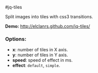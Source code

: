 #jq-tiles

Split images into tiles with css3 transitions.

**Demo:** http://elclanrs.github.com/jq-tiles/

### Options:
* **x**: number of tiles in X axis.
* **y**: number of tiles in Y axis.
* **speed**: speed of effect in ms.
* **effect**: `default`, `simple`.



